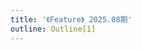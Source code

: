 ```yaml
---
title: '《Feature》 2025.08期'
outline: Outline[1]
---
```


<!-- markdownlint-disable MD033 MD041 -->
<script setup>
    import { useData } from 'vitepress'

    const { isDark } = useData()
</script>

<JournalHead
    cover = "../cover/202507/202507.png"
    :coverLink="'../archive/202507/0/content'"
    :editors = "['CR_019','Alumopper']"
/>

<Index
    title = "Minecraft 自定义结构生成指南"
    url = "../archive/202508/0/content"
    authorName = "酒石酸菌"
    abstract = "本文详细介绍了如何在 Minecraft（以 NeoForge 1.21.1 为例）通过数据包实现自定义结构生成，适用于 1.20 及以上所有平台和版本。"
    avatarUrl = '../archive/_authors/酒石酸菌.webp'
    :socialLinks="[
        { name: 'BiliBili', url: 'https://space.bilibili.com/4435845' },
        { name: 'Github', url: 'https://github.com/TartaricAcid' }
    ]"
/>

<Index
    title = "着色器基础教程01：Minecraft中的着色器"
    url = "../archive/202508/1/content"
    authorName = "轩宇1725"
    abstract = "本文作为着色器基础教程的入门篇，介绍了Minecraft着色器的基础知识、历史演变、类型分类及渲染管线流程。同时，也介绍了资源包中着色器文件的基本层次，为后续的教程进行了铺垫。"
    avatarUrl = '../archive/_authors/轩宇1725.webp'
    :socialLinks="[
        { name: 'BiliBili', url: 'https://space.bilibili.com/104432208' }
    ]"
/>

<Index
    title = "基于keybind_down和着色器的原版按键显示"
    url = "../archive/202508/2/content"
    authorName = "火昱Flame"
    abstract = "本文介绍了如何利用Minecraft 1.21.4的keybind_down模型映射和着色器，实现原版CPS与按键显示。通过核心与后处理着色器读取按键变化，并用缓冲跨帧统计点击次数，最终成功实现了将按键显示绘制在屏幕上。"
    avatarUrl = '../archive/_authors/火昱Flame.webp'
    :socialLinks="[
        { name: 'BiliBili', url: 'https://space.bilibili.com/1036717393' }
    ]"
/>

<Index
    title = "香草快讯 - 2025年8月"
    url = "../archive/202508/spotlight/content"
    authorName = "Alumopper"
    abstract = "这里是香草快讯，全Minecraft最Vanilla的技术性快照新闻，由本社记者香草狐为你报道最新快照消息~本月更新破坏性中等，实用性一般，总体属于 大杯上 水平。
"
    avatarUrl = '../archive/_authors/alumopper.jpg'
    :socialLinks="[
        { name: 'BiliBili', url: 'https://space.bilibili.com/280394409' },
        { name: 'GitHub', url: 'https://github.com/Alumopper' }
    ]"
    background = '../archive/202508/_assets/spotlight.jpg'
/>

<Index
    title = "Patrick的数据包开发新手导航"
    url = "../archive/202508/3/content"
    authorName = "Patrick"
    abstract = "本文是一篇相当详细的数据包入门教程。作者通过大量的案例，结合实际开发经验，讲解了数据包中的基本技术性内容。"
    avatarUrl = '../archive/_authors/Patrick.webp'
    :socialLinks="[
        { name: 'BiliBili', url: 'https://space.bilibili.com/133430292' }
    ]"
    background = '../archive/202508/_assets/3.png'
/>

<Index
    title = "实例·新快照把玩之潜影盒显示与物品展示与复合输入"
    url = "../archive/202508/4/content"
    authorName = "Rainbow_"
    abstract = "本文探索了25w32a中的新版文本组件玩法，利用object文本组件实现潜影盒物品显示、物品展示和复合输入功能，无需资源包。内容涵盖Lore展示、聊天框输出、复合输入界面操作及相关命令。"
    avatarUrl = '../archive/_authors/Rainbow_.png'
    :socialLinks="[
        { name: 'BiliBili', url: 'https://space.bilibili.com/11313906' }
    ]"
/>

<Index
    title = "基于铁砧重命名物品的自定义指令"
    url = "../archive/202508/5/content"
    authorName = "没有人_没有人_"
    abstract = "本文介绍了利用铁砧重命名物品实现自定义指令的数据包方案，支持复杂掷骰表达式和BRP技能检定输入，且无需管理员权限"
    avatarUrl = '../archive/_authors/没有人.webp'
    :socialLinks="[
        { name: 'BiliBili', url: 'https://space.bilibili.com/348994579' }
    ]"
/>

<Index
    title = "[1. 14. 4+] TPS检测"
    url = "../archive/202508/6/content"
    authorName = "hao145245"
    abstract = "本文介绍了一种新颖的TPS检测方法。在1.14.4+版本中，借助/debug和/schedule命令成功实现了实时显示当前与目标TPS，并涵盖了不同版本的权限和命令变化。"
    avatarUrl = '../archive/_authors/hao145245.webp'
    :socialLinks="[
        { name: 'BiliBili', url: 'https://space.bilibili.com/600039129' },
        { name: 'GitHub', url: 'https://github.com/hao145245' }
    ]"
    background = '../archive/202508/_assets/6.png'
/>

<Index
    title = "面向 Minecraft 数据包的虚拟 CPU 和汇编开发框架"
    url = "../archive/202508/7/content"
    authorName = "xia__mc"
    abstract = "本文介绍了Project clang-mc：一个为Minecraft数据包开发设计的虚拟CPU与汇编开发框架。通过寄存器-内存抽象和mcasm汇编语言，提升了mcfunction代码的结构性和可维护性，实现了与LLVM等高级语言工具链的兼容。"
    avatarUrl = '../archive/_authors/xia__mc.webp'
    :socialLinks="[
        { name: 'BiliBili', url: 'https://space.bilibili.com/526612694' }
    ]"
    background = '../archive/202508/_assets/7.png'
/>

<ClientOnly>
  <GiscusComment
    repo="CR-019/datapack-index"
    repoId="R_kgDONRhuqw"
    category="闲聊 Chats"
    categoryId="DIC_kwDONRhuq84CkchW"
    mapping="number"
    term="20"
    :strict="false"
    :reactionsEnabled="true"
    emitMetadata="0"
    inputPosition="top"
    :theme="isDark ? 'dark' : 'light'"
    lang="zh-CN"
    loading="lazy"
    class="giscus-wrapper"
  />
</ClientOnly>

<style>
.giscus-wrapper {
  margin: 3rem auto;
  max-width: 800px;
  padding-top: 2rem;
  border-top: 1px solid var(--vp-c-divider);
}
</style>